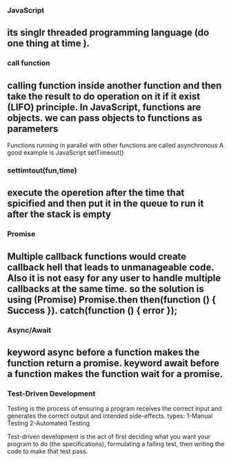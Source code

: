 ### JavaScript
its singlr threaded programming language (do one thing at time ).
------------------------------------------------------------------------------

### call function 
calling function  inside another function  and then take the result to do operation on it if it exist (LIFO) principle.
In JavaScript, functions are objects.
 we can pass objects to functions as parameters
------------------------------------------------------------------------------

Functions running in parallel with other functions are called asynchronous
A good example is JavaScript setTimeout()
### settimtout(fun,time)
execute the operetion after the time that spicified and then put it in the queue to run it after the stack is empty 
------------------------------------------------------------------------------
### Promise
Multiple callback functions would create callback hell that leads to unmanageable code.
Also it is not easy for any user to handle multiple callbacks at the same time.
so the solution is using (Promise)
Promise.then then(function () {
      Success
    }).
    catch(function () {
       error
    });
------------------------------------------------------------------------------

### Async/Await
 keyword async before a function makes the function return a promise.
 keyword await before a function makes the function wait for a promise.
------------------------------------------------------------------------------
### Test-Driven Development
 Testing is the process of ensuring a program receives the correct input and generates the correct output and intended side-effects. 
  types:
  1-Manual Testing
  2-Automated Testing

  Test-driven development is the act of first deciding what you want your program to do (the specifications), formulating a failing test, then writing the code to make that test pass.



